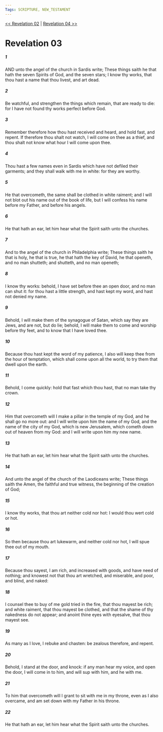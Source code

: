 ```yaml
---
Tags: SCRIPTURE, NEW_TESTAMENT
---
```


[<< Revelation 02](NEW_TESTAMENT/27_Revelation/Revelation_02.md) | [Revelation 04 >>](NEW_TESTAMENT/27_Revelation/Revelation_04.md)

# Revelation 03

##### 1

AND unto the angel of the church in Sardis write; These things saith he that hath the seven Spirits of God, and the seven stars; I know thy works, that thou hast a name that thou livest, and art dead.

##### 2

Be watchful, and strengthen the things which remain, that are ready to die: for I have not found thy works perfect before God.

##### 3

Remember therefore how thou hast received and heard, and hold fast, and repent. If therefore thou shalt not watch, I will come on thee as a thief, and thou shalt not know what hour I will come upon thee.

##### 4

Thou hast a few names even in Sardis which have not defiled their garments; and they shall walk with me in white: for they are worthy.

##### 5

He that overcometh, the same shall be clothed in white raiment; and I will not blot out his name out of the book of life, but I will confess his name before my Father, and before his angels.

##### 6

He that hath an ear, let him hear what the Spirit saith unto the churches.

##### 7

And to the angel of the church in Philadelphia write; These things saith he that is holy, he that is true, he that hath the key of David, he that openeth, and no man shutteth; and shutteth, and no man openeth;

##### 8

I know thy works: behold, I have set before thee an open door, and no man can shut it: for thou hast a little strength, and hast kept my word, and hast not denied my name.

##### 9

Behold, I will make them of the synagogue of Satan, which say they are Jews, and are not, but do lie; behold, I will make them to come and worship before thy feet, and to know that I have loved thee.

##### 10

Because thou hast kept the word of my patience, I also will keep thee from the hour of temptation, which shall come upon all the world, to try them that dwell upon the earth.

##### 11

Behold, I come quickly: hold that fast which thou hast, that no man take thy crown.

##### 12

Him that overcometh will I make a pillar in the temple of my God, and he shall go no more out: and I will write upon him the name of my God, and the name of the city of my God, which is new Jerusalem, which cometh down out of heaven from my God: and I will write upon him my new name.

##### 13

He that hath an ear, let him hear what the Spirit saith unto the churches.

##### 14

And unto the angel of the church of the Laodiceans write; These things saith the Amen, the faithful and true witness, the beginning of the creation of God;

##### 15

I know thy works, that thou art neither cold nor hot: I would thou wert cold or hot.

##### 16

So then because thou art lukewarm, and neither cold nor hot, I will spue thee out of my mouth.

##### 17

Because thou sayest, I am rich, and increased with goods, and have need of nothing; and knowest not that thou art wretched, and miserable, and poor, and blind, and naked:

##### 18

I counsel thee to buy of me gold tried in the fire, that thou mayest be rich; and white raiment, that thou mayest be clothed, and that the shame of thy nakedness do not appear; and anoint thine eyes with eyesalve, that thou mayest see.

##### 19

As many as I love, I rebuke and chasten: be zealous therefore, and repent.

##### 20

Behold, I stand at the door, and knock: if any man hear my voice, and open the door, I will come in to him, and will sup with him, and he with me.

##### 21

To him that overcometh will I grant to sit with me in my throne, even as I also overcame, and am set down with my Father in his throne.

##### 22

He that hath an ear, let him hear what the Spirit saith unto the churches.

